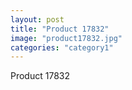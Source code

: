 ```yaml
---
layout: post
title: "Product 17832"
image: "product17832.jpg"
categories: "category1"
---
```

Product 17832
